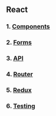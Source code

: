 ## React

### 1. **[Components](https://github.com/Ligalaiz/react/tree/react-components)**

### 2. **[Forms](https://github.com/Ligalaiz/react/tree/react-forms)**

### 3. **[API](https://github.com/Ligalaiz/react/tree/react-api)**

### 4. **[Router](https://github.com/Ligalaiz/react/tree/react-router)**

### 5. **[Redux](https://github.com/Ligalaiz/react/tree/react-redux-task)**

### 6. **[Testing](https://github.com/Ligalaiz/react/tree/react-testing)**

